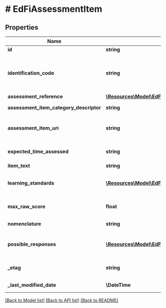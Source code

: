 # # EdFiAssessmentItem

## Properties

Name | Type | Description | Notes
------------ | ------------- | ------------- | -------------
**id** | **string** |  | [optional]
**identification_code** | **string** | A unique number or alphanumeric code assigned to a space, room, site, building, individual, organization, program, or institution by a school, school system, state, or other agency or entity. |
**assessment_reference** | [**\Resources\Model\EdFiAssessmentReference**](EdFiAssessmentReference.md) |  |
**assessment_item_category_descriptor** | **string** | Category or type of the assessment item. | [optional]
**assessment_item_uri** | **string** | The URI (typical a URL) pointing to the entry in an assessment item bank, which describes this content item. | [optional]
**expected_time_assessed** | **string** | The duration allotted for the assessment item expressed in minutes. | [optional]
**item_text** | **string** | The text of the item. | [optional]
**learning_standards** | [**\Resources\Model\EdFiAssessmentItemLearningStandard[]**](EdFiAssessmentItemLearningStandard.md) | An unordered collection of assessmentItemLearningStandards. Learning standard tested by this item. | [optional]
**max_raw_score** | **float** | The maximum raw score achievable across all assessment items that are correct and scored at the maximum. | [optional]
**nomenclature** | **string** | Reflects the specific nomenclature used for assessment item. | [optional]
**possible_responses** | [**\Resources\Model\EdFiAssessmentItemPossibleResponse[]**](EdFiAssessmentItemPossibleResponse.md) | An unordered collection of assessmentItemPossibleResponses. A possible response to an assessment item. | [optional]
**_etag** | **string** | A unique system-generated value that identifies the version of the resource. | [optional]
**_last_modified_date** | **\DateTime** | The date and time the resource was last modified. | [optional]

[[Back to Model list]](../../README.md#models) [[Back to API list]](../../README.md#endpoints) [[Back to README]](../../README.md)
